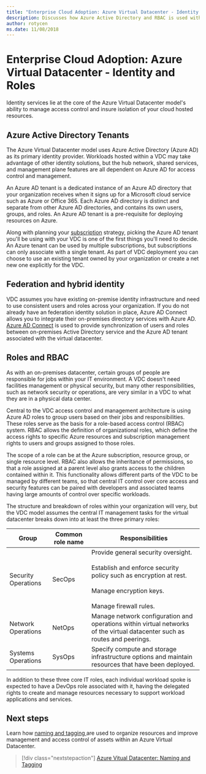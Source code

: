```yaml
---
title: "Enterprise Cloud Adoption: Azure Virtual Datacenter - Identity and Roles" 
description: Discusses how Azure Active Directory and RBAC is used within the Azure Virtual Datacenter (VDC) model
author: rotycen
ms.date: 11/08/2018
---
```

# Enterprise Cloud Adoption: Azure Virtual Datacenter - Identity and Roles

Identity services lie at the core of the Azure Virtual Datacenter model's ability to manage access control and insure isolation of your cloud hosted resources.

## Azure Active Directory Tenants

The Azure Virtual Datacenter model uses Azure Active Directory (Azure AD) as its primary identity provider. Workloads hosted within a VDC may take advantage of other identity solutions, but the hub network, shared services, and management plane features are all dependent on Azure AD for access control and management.

An Azure AD tenant is a dedicated instance of an Azure AD directory that your organization receives when it signs up for a Microsoft cloud service such as Azure or Office 365. Each Azure AD directory is distinct and separate from other Azure AD directories, and contains its own users, groups, and roles. An Azure AD tenant is a pre-requisite for deploying resources on Azure.

Along with planning your [subscription](vdc-subscriptions.md) strategy, picking the Azure AD tenant you'll be using with your VDC is one of the first things you'll need to decide. An Azure tenant can be used by multiple subscriptions, but subscriptions can only associate with a single tenant. As part of VDC deployment you can choose to use an existing tenant owned by your organization or create a net new one explicitly for the VDC. 

## Federation and hybrid identity

VDC assumes you have existing on-premise identity infrastructure and need to use consistent users and roles across your organization. If you do not already have an federation identity solution in place, Azure AD Connect allows you to integrate their on-premises directory services with Azure AD. [Azure AD Connect](https://docs.microsoft.com/en-us/azure/active-directory/hybrid/whatis-hybrid-identity?toc=%2Fen-us%2Fazure%2Factive-directory%2Fhybrid%2FTOC.json&bc=%2Fen-us%2Fazure%2Fbread%2Ftoc.json) is used to provide synchronization of users and roles between on-premises Active Directory service and the Azure AD tenant associated with the virtual datacenter.  

## Roles and RBAC

As with an on-premises datacenter, certain groups of people are responsible for jobs within your IT environment. A VDC doesn't need facilities management or physical security, but many other responsibilities, such as network security or operations, are very similar in a VDC to what they are in a physical data center.

Central to the VDC access control and management architecture is using Azure AD roles to group users based on their jobs and responsibilities. These roles serve as the basis for a role-based access control (RBAC) system. RBAC allows the definition of organizational roles, which define the access rights to specific Azure resources and subscription management rights to users and groups assigned to those roles.

The scope of a role can be at the Azure subscription, resource group, or single resource level. RBAC also allows the inheritance of permissions, so that a role assigned at a parent level also grants access to the children contained within it.
This functionality allows different parts of the VDC to be managed by different teams, so that central IT control over core access and security features can be paired with developers and associated teams having large amounts of control over specific workloads.

The structure and breakdown of roles within your organization will very, but the VDC model assumes the central IT management tasks for the virtual datacenter breaks down into at least the three primary roles:

| Group                  | Common role name    | Responsibilities                                                                                                                                                          |
|------------------------|---------------------|---------------------------------------------------------------------------------------------------------------------------------------------------------------------------|
| Security Operations    | SecOps              | Provide general security oversight.<br><br>Establish and enforce security policy such as encryption at rest.<br><br>Manage encryption keys.<br><br>Manage firewall rules. |
| Network Operations     | NetOps              | Manage network configuration and operations within virtual networks of the virtual datacenter such as routes and peerings.                                                |
| Systems Operations     | SysOps              | Specify compute and storage infrastructure options and maintain resources that have been deployed.                                                                        |

In addition to these three core IT roles, each individual workload spoke is expected to have a DevOps role associated with it, having the delegated rights to create and manage resources necessary to support workload applications and services.

## Next steps

Learn  how [naming and tagging ](vdc-naming.md) are used to organize resources and improve management and access control of assets within an Azure Virtual Datacenter.

> [!div class="nextstepaction"]
> [Azure Vitual Datacenter: Naming and Tagging](vdc-naming.md)
